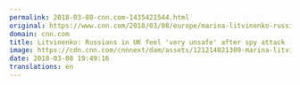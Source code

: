 ```yaml
---
permalink: 2018-03-08-cnn.com-1435421544.html
original: https://www.cnn.com/2018/03/08/europe/marina-litvinenko-russia-poisoning-intl/index.html
domain: cnn.com
title: Litvinenko: Russians in UK feel 'very unsafe' after spy attack
image: https://cdn.cnn.com/cnnnext/dam/assets/121214021309-marina-litvinenko-story-top.jpg
date: 2018-03-08 19:49:16
translations: en
---
```


